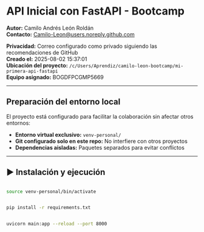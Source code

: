 #  API Inicial con FastAPI - Bootcamp

 **Autor:** Camilo Andrés León Roldán  
 **Contacto:** Camilo-Leon@users.noreply.github.com  

**Privacidad:** Correo configurado como privado siguiendo las recomendaciones de GitHub  
**Creado el:** 2025-08-02 15:37:01  
**Ubicación del proyecto:** `/c/Users/Aprendiz/camilo-leon-bootcamp/mi-primera-api-fastapi`  
**Equipo asignado:** BOGDFPCGMP5669  

---

##  Preparación del entorno local

El proyecto está configurado para facilitar la colaboración sin afectar otros entornos:

-  **Entorno virtual exclusivo:** `venv-personal/`  
-  **Git configurado solo en este repo:** No interfiere con otros proyectos  
-  **Dependencias aisladas:** Paquetes separados para evitar conflictos  

---

## ▶️ Instalación y ejecución

```bash

source venv-personal/bin/activate


pip install -r requirements.txt


uvicorn main:app --reload --port 8000
